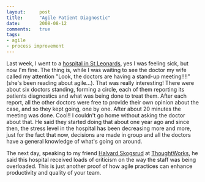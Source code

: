 ```yaml
---
layout:     post
title:      "Agile Patient Diagnostic"
date:       2008-08-12
comments:   true
tags:
- agile
- process improvement
---
```


Last week, I went to a [hospital in St Leonards](http://tinyurl.com/44o6ku), yes I was feeling sick, but now I'm fine. The thing is, while I was waiting to see the doctor my wife called my attention "Look, the doctors are having a stand-up meeting!!!!" (she's been reading about agile...). That was really interesting! There were about six doctors standing, forming a circle, each of them reporting its patients diagnostics and what was being done to treat them. After each report, all the other doctors were free to provide their own opinion about the case, and so they kept going, one by one. After about 20 minutes the meeting was done. Cool!! I couldn't go home without asking the doctor about that. He said they started doing that about one year ago and since then, the stress level in the hospital has been decreasing more and more, just for the fact that now, decisions are made in group and all the doctors have a general knowledge of what's going on around.

The next day, speaking to my friend [Halvard Skogsrud](http://blog.halvard.skogsrud.com) at [ThoughtWorks](http://thoughtworks.com), he said this hospital received loads of criticism on the way the staff was being overloaded. This is just another proof of how agile practices can enhance productivity and quality of your team.
